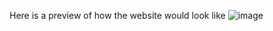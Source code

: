 Here is a preview of how the website would look like
![image](https://github.com/Tarak101/Booking-System-/assets/172420493/cad855ab-58f9-4be4-aa71-0b887796ccdf)
